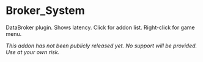Broker_System
=============

DataBroker plugin. Shows latency. Click for addon list. Right-click for game menu.

*This addon has not been publicly released yet. No support will be provided. Use at your own risk.*
